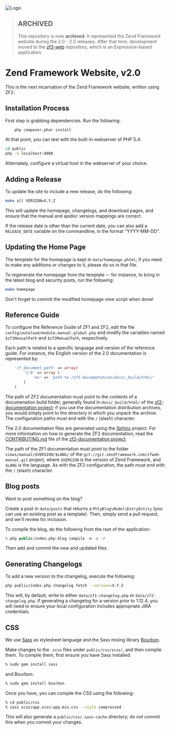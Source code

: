 ![Logo](http://framework.zend.com/images/logos/ZendFramework-logo.png)

> ## ARCHIVED
>
> This repository is now **archived**. It represented the Zend Framework website
> during the 2.0 - 2.5 releases. After that time, development moved to the
> [zf3-web](https://github.com/zendframework/zf3-web/) repository, which is an
> Expressive-based application.

Zend Framework Website, v2.0
============================

This is the next incarnation of the Zend Framework website, written using ZF2.

Installation Process
------------

First step is grabbing dependencies. Run the following:

```sh
    php composer.phar install
```

At that point, you can test with the built-in webserver of PHP 5.4:

```sh
cd public
php -S localhost:8080
```

Alternately, configure a virtual host in the webserver of your choice.

Adding a Release
----------------

To update the site to include a new release, do the following:

```sh
make all VERSION=X.Y.Z
```

This will update the homepage, changelogs, and download pages, and ensure that
the manual and apidoc version mappings are correct.

If the release date is other than the current date, you can also add a
`RELEASE_DATE` variable on the commandline, in the format "YYYY-MM-DD".

Updating the Home Page
----------------------

The template for the homepage is kept in `data/homepage.phtml`; if you need to
make any additions or changes to it, please do so in that file.

To regenerate the homepage from the template -- for instance, to bring in the
latest blog and security posts, run the following:

```sh
make homepage
```

Don't forget to commit the modified homepage view script when done!

Reference Guide
---------------

To configure the Reference Guide of ZF1 and ZF2, edit the file
``config/autoload/module.manual.global.php`` and modify the variables named
``$zf1ManualPath`` and ``$zf2ManualPath``, respectively. 

Each path is related to a specific language and version of the reference guide.
For instance, the English version of the 2.0 documentation is represented by:

```php
    'zf_document_path' => array(
        '2.0' => array (
            'en' => 'path to /zf2-documentation/docs/_build/html/'
        )
    )
```

The path of ZF2 documentation must point to the contents of a documenation build
folder, generally found in ``docs/_build/html/`` of the [zf2-documentation project](https://github.com/zendframework/zf2-documentation); 
if you use the documentation distribution archives, you would simply point to
the directory in which you unpack the archive. The configuration paths must
end with the ``/`` (slash) character.

The 2.0 documentation files are generated using the
[Sphinx](http://sphinx.pocoo.org/) project. For more information on how to
generate the ZF2 documentation, read the
[CONTRIBUTING.md](https://github.com/zendframework/zf2-documentation/blob/master/CONTRIBUTING.md)
file of the [zf2-documentation project](https://github.com/zendframework/zf2-documentation).

The path of the ZF1 documentation must point to the folder
``views/manual/$VERSION/$LANG/`` of the
``git://git.zendframework.com/zfweb-manual.git`` project, where ``$VERSION`` is
the version of Zend Framework, and ``$LANG`` is the language. As with the ZF2
configuration, the path must end with the ``/`` (slash) character.


Blog posts
----------

Want to post something on the blog?

Create a post in ``data/posts`` that returns a ``PhlyBlog\Model\EntryEntity``
(you can use an existing post as a template). Then, simply send a pull request,
and we'll review for inclusion.

To compile the blog, do the following from the root of the application:

```php
% php public/index.php blog compile -e -c -r
```

Then add and commit the new and updated files.

Generating Changelogs
---------------------

To add a new version to the changelog, execute the following:

```sh
php public/index.php changelog fetch --version=X.Y.Z
```

This will, by default, write to either `data/zf1-changelog.php` or
`data/zf2-changelog.php`. If generating a changelog for a version prior to
1.12.4, you will need to ensure your local configuration includes appropriate
JIRA credentials.

CSS
---

We use [Sass](http://sass-lang.com/) as stylesheet language and the Sass 
mixing library [Bourbon](http://bourbon.io/).

Make changes to the `.scss` files under `public/css/scss/`, and then compile 
them. To compile them, first ensure you have Sass installed:

```bash
% sudo gem install sass
```

and Bourbon:

```bash
% sudo gem install bourbon
```

Once you have, you can compile the CSS using the following:

```bash
% cd public/css
% sass scss/app.scss:app.min.css --style compressed
```

This will also generate a `public/css/.sass-cache` directory; do _not_ commit
this when you commit your changes.
